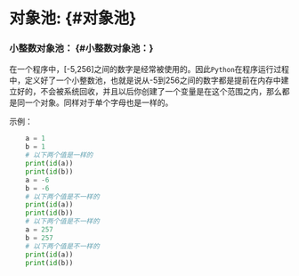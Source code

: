 # 对象池: {#对象池}

### 小整数对象池： {#小整数对象池：}

在一个程序中，\[-5,256\]之间的数字是经常被使用的。因此`Python`在程序运行过程中，定义好了一个小整数池，也就是说从-5到256之间的数字都是提前在内存中建立好的，不会被系统回收，并且以后你创建了一个变量是在这个范围之内，那么都是同一个对象。同样对于单个字母也是一样的。

示例：
```py
    a = 1
    b = 1
    # 以下两个值是一样的
    print(id(a))
    print(id(b))
    a = -6
    b = -6
    # 以下两个值是不一样的
    print(id(a))
    print(id(b))
    # 以下两个值是不一样的
    a = 257
    b = 257
    # 以下两个值是不一样的
    print(id(a))
    print(id(b))
```



